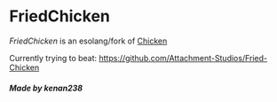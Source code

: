 # FriedChicken
_FriedChicken_ is an esolang/fork of [Chicken](https://esolangs.org/wiki/Chicken)

Currently trying to beat: https://github.com/Attachment-Studios/Fried-Chicken
##### Made by kenan238

